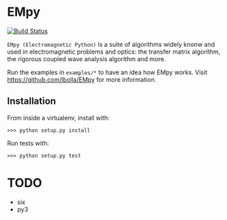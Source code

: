 # EMpy

[![Build Status](https://travis-ci.org/lbolla/EMpy.svg?branch=master)](https://travis-ci.org/lbolla/EMpy)

`EMpy (Electromagnetic Python)` is a suite of algorithms widely knonw and used in electromagnetic problems and optics:
the transfer matrix algorithm, the rigorous coupled wave analysis algorithm and more.

Run the examples in `examples/*` to have an idea how EMpy works.
Visit https://github.com/lbolla/EMpy for more information.

## Installation

From inside a virtualenv, install with:

    >>> python setup.py install
    
Run tests with:

    >>> python setup.py test
    
# TODO

- six
- py3